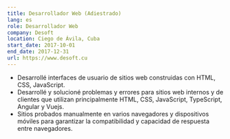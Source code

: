 ```yaml
---
title: Desarrollador Web (Adiestrado)
lang: es
role: Desarrollador Web
company: Desoft
location: Ciego de Ávila, Cuba
start_date: 2017-10-01
end_date: 2017-12-31
url: https://www.desoft.cu
---
```

* Desarrollé interfaces de usuario de sitios web construidas con HTML, CSS, JavaScript.
* Desarrollé y solucioné problemas y errores para sitios web internos y de clientes que utilizan principalmente HTML, CSS, JavaScript, TypeScript, Angular y Vuejs.
* Sitios probados manualmente en varios navegadores y dispositivos móviles para garantizar la compatibilidad y capacidad de respuesta entre navegadores.
